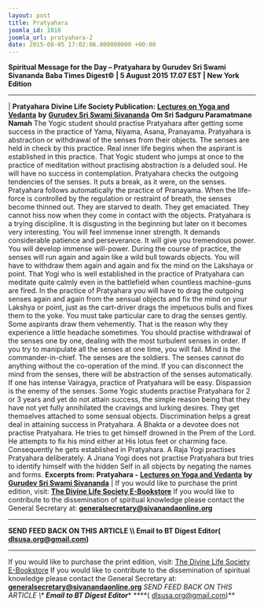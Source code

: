 ```yaml
---
layout: post
title: Pratyahara
joomla_id: 1016
joomla_url: pratyahara-2
date: 2015-08-05 17:02:06.000000000 +00:00
---
```

**Spiritual Message for the Day – Pratyahara by Gurudev Sri Swami Sivananda**
 **Baba Times Digest© | 5 August 2015 17.07 EST | New York Edition**
* * *
| 
**Pratyahara**
**Divine Life Society Publication:** [**Lectures on Yoga and Vedanta**](http://www.dlshq.org/discourse/jun2005.htm) **by** [**Gurudev Sri Swami Sivananda**](http://www.dlshq.org/saints/siva.htm)
**Om Sri Sadguru Paramatmane Namah**
The Yogic student should practise Pratyahara after getting some success in the practice of Yama, Niyama, Asana, Pranayama. Pratyahara is abstraction or withdrawal of the senses from their objects. The senses are held in check by this practice. Real inner life begins when the aspirant is established in this practice. That Yogic student who jumps at once to the practice of meditation without practising abstraction is a deluded soul. He will have no success in contemplation.
Pratyahara checks the outgoing tendencies of the senses. It puts a break, as it were, on the senses. Pratyahara follows automatically the practice of Pranayama. When the life-force is controlled by the regulation or restraint of breath, the senses become thinned out. They are starved to death. They get emaciated. They cannot hiss now when they come in contact with the objects.
Pratyahara is a trying discipline. It is disgusting in the beginning but later on it becomes very interesting. You will feel immense inner strength. It demands considerable patience and perseverance. It will give you tremendous power. You will develop immense will-power. During the course of practice, the senses will run again and again like a wild bull towards objects. You will have to withdraw them again and again and fix the mind on the Lakshaya or point. That Yogi who is well established in the practice of Pratyahara can meditate quite calmly even in the battlefield when countless machine-guns are fired.
In the practice of Pratyahara you will have to drag the outgoing senses again and again from the sensual objects and fix the mind on your Lakshya or point, just as the cart-driver drags the impetuous bulls and fixes them to the yoke. You must take particular care to drag the senses gently. Some aspirants draw them vehemently. That is the reason why they experience a little headache sometimes.
You should practise withdrawal of the senses one by one, dealing with the most turbulent senses in order. If you try to manipulate all the senses at one time, you will fail.
Mind is the commander-in-chief. The senses are the soldiers. The senses cannot do anything without the co-operation of the mind. If you can disconnect the mind from the senses, there will be abstraction of the senses automatically.
If one has intense Vairagya, practice of Pratyahara will be easy. Dispassion is the enemy of the senses. Some Yogic students practise Pratyahara for 2 or 3 years and yet do not attain success, the simple reason being that they have not yet fully annihilated the cravings and lurking desires. They get themselves attached to some sensual objects. Discrimination helps a great deal in attaining success in Pratyahara.
A Bhakta or a devotee does not practise Pratyahara. He tries to get himself drowned in the Prem of the Lord. He attempts to fix his mind either at His lotus feet or charming face. Consequently he gets established in Pratyahara. A Raja Yogi practises Pratyahara deliberately. A Jnana Yogi does not practise Pratyahara but tries to identify himself with the hidden Self in all objects by negating the names and forms.
**Excerpts from:**  **Pratyahara -** [**Lectures on Yoga and Vedanta**](http://www.dlshq.org/discourse/jun2005.htm) **by** [**Gurudev Sri Swami Sivananda**](http://www.dlshq.org/saints/siva.htm)
 |
If you would like to purchase the print edition, visit: **[The Divine Life Society E-Bookstore](http://www.dlshq.org/download/download.htm)**
If you would like to contribute to the dissemination of spiritual knowledge please contact the General Secretary at: [](mailto:%20%3Cscript%20type=%27text/javascript%27%3E%20%3C%21--%20var%20prefix%20=%20%27ma%27%20+%20%27il%27%20+%20%27to%27;%20var%20path%20=%20%27hr%27%20+%20%27ef%27%20+%20%27=%27;%20var%20addy57016%20=%20%27generalsecretary%27%20+%20%27@%27;%20addy57016%20=%20addy57016%20+%20%27sivanandaonline%27%20+%20%27.%27%20+%20%27org%27;%20document.write%28%27%3Ca%20%27%20+%20path%20+%20%27%5C%27%27%20+%20prefix%20+%20%27:%27%20+%20addy57016%20+%20%27%5C%27%3E%27%29;%20document.write%28addy57016%29;%20document.write%28%27%3C%5C/a%3E%27%29;%20//--%3E%5Cn%20%3C/script%3E%3Cscript%20type=%27text/javascript%27%3E%20%3C%21--%20document.write%28%27%3Cspan%20style=%5C%27display:%20none;%5C%27%3E%27%29;%20//--%3E%20%3C/script%3EThis%20email%20address%20is%20being%20protected%20from%20spambots.%20You%20need%20JavaScript%20enabled%20to%20view%20it.%20%3Cscript%20type=%27text/javascript%27%3E%20%3C%21--%20document.write%28%27%3C/%27%29;%20document.write%28%27span%3E%27%29;%20//--%3E%20%3C/script%3E?subject=Contribution%20to%20Dissemination%20of%20Spiritual%20Knowledge) **generalsecretary@sivanandaonline.org**
****
**SEND FEED BACK ON THIS ARTICLE \\\ Email to BT Digest Editor[](mailto:%20%3Cscript%20type=%27text/javascript%27%3E%20%3C%21--%20var%20prefix%20=%20%27ma%27%20+%20%27il%27%20+%20%27to%27;%20var%20path%20=%20%27hr%27%20+%20%27ef%27%20+%20%27=%27;%20var%20addy72654%20=%20%27dlsusa.org%27%20+%20%27@%27;%20addy72654%20=%20addy72654%20+%20%27gmail%27%20+%20%27.%27%20+%20%27com%27;%20document.write%28%27%3Ca%20%27%20+%20path%20+%20%27%5C%27%27%20+%20prefix%20+%20%27:%27%20+%20addy72654%20+%20%27%5C%27%3E%27%29;%20document.write%28addy72654%29;%20document.write%28%27%3C%5C/a%3E%27%29;%20//--%3E%5Cn%20%3C/script%3E%3Cscript%20type=%27text/javascript%27%3E%20%3C%21--%20document.write%28%27%3Cspan%20style=%5C%27display:%20none;%5C%27%3E%27%29;%20//--%3E%20%3C/script%3EThis%20email%20address%20is%20being%20protected%20from%20spambots.%20You%20need%20JavaScript%20enabled%20to%20view%20it.%20%3Cscript%20type=%27text/javascript%27%3E%20%3C%21--%20document.write%28%27%3C/%27%29;%20document.write%28%27span%3E%27%29;%20//--%3E%20%3C/script%3E?subject=DLS%20Posts)( [dlsusa.org@gmail.com](mailto:dlsusa.org@gmail.com))**
* * *
  
If you would like to purchase the print edition, visit: [The Divine Life Society E-Bookstore](http://www.dlshq.org/download/download.htm)
If you would like to contribute to the dissemination of spiritual knowledge please contact the General Secretary at: **[generalsecretary@sivanandaonline.org](mailto:generalsecretary@sivanandaonline.org)**
**SEND FEED BACK ON THIS ARTICLE \\\**  **Email to BT Digest Editor**** [](mailto:%20%3Cscript%20type=%27text/javascript%27%3E%20%3C%21--%20var%20prefix%20=%20%27ma%27%20+%20%27il%27%20+%20%27to%27;%20var%20path%20=%20%27hr%27%20+%20%27ef%27%20+%20%27=%27;%20var%20addy72654%20=%20%27dlsusa.org%27%20+%20%27@%27;%20addy72654%20=%20addy72654%20+%20%27gmail%27%20+%20%27.%27%20+%20%27com%27;%20document.write%28%27%3Ca%20%27%20+%20path%20+%20%27%5C%27%27%20+%20prefix%20+%20%27:%27%20+%20addy72654%20+%20%27%5C%27%3E%27%29;%20document.write%28addy72654%29;%20document.write%28%27%3C%5C/a%3E%27%29;%20//--%3E%5Cn%20%3C/script%3E%3Cscript%20type=%27text/javascript%27%3E%20%3C%21--%20document.write%28%27%3Cspan%20style=%5C%27display:%20none;%5C%27%3E%27%29;%20//--%3E%20%3C/script%3EThis%20email%20address%20is%20being%20protected%20from%20spambots.%20You%20need%20JavaScript%20enabled%20to%20view%20it.%20%3Cscript%20type=%27text/javascript%27%3E%20%3C%21--%20document.write%28%27%3C/%27%29;%20document.write%28%27span%3E%27%29;%20//--%3E%20%3C/script%3E?subject=DLS%20Posts)****( [dlsusa.org@gmail.com](mailto:dlsusa.org@gmail.com))**  
